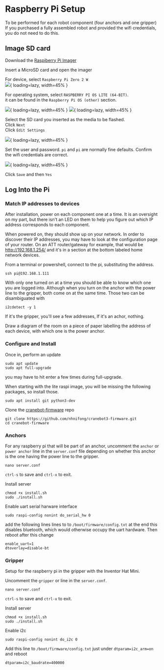 # Raspberry Pi Setup

To be performed for each robot component (four anchors and one gripper)
If you purchased a fully assembled robot and provided the wifi credentials, you do not need to do this.

## Image SD card

Download the [Raspiberry Pi Imager](https://www.raspberrypi.com/software/)

Insert a MicroSD card and open the imager  

For device, select `Raspberry Pi Zero 2 W`  
![](https://bucket-neu-1.s3.us-east-1.amazonaws.com/images/raspi/image2.png){ loading=lazy, width=45% }


For operating system, select `RASPBERRY PI OS LITE (64-BIT)`.  
it can be found in the `Raspberry Pi OS (other)` section.

![](https://bucket-neu-1.s3.us-east-1.amazonaws.com/images/raspi/image6.png){ loading=lazy, width=45% }
![](https://bucket-neu-1.s3.us-east-1.amazonaws.com/images/raspi/image5.png){ loading=lazy, width=45% }

Select the SD card you inserted as the media to be flashed.  
Click `Next`  
Click `Edit Settings`  

![](https://bucket-neu-1.s3.us-east-1.amazonaws.com/images/raspi/image3.png){ loading=lazy, width=45% }

Set the user and password. `pi` and `pi` are normally fine defaults.
Confirm the wifi credentials are correct.

![](https://bucket-neu-1.s3.us-east-1.amazonaws.com/images/raspi/image4.png){ loading=lazy, width=45% }

Click `Save` and then `Yes`

## Log Into the Pi

### Match IP addresses to devices

After installation, power on each component one at a time. It is an oversight on my part, but there isn't an LED on them to help you figure out which IP address corresponds to each component.  

When powered on, they should show up on your network. In order to discover their IP addresses, you may have to look at the configuration page of your router. On an ATT router/gateway for example, that would be http://192.168.1.254/ and it's in a section at the bottom labeled home network devices.

From a terminal or powershell, connect to the pi, substituting the address.

    ssh pi@192.168.1.111

With only one turned on at a time you should be able to know which one you are logged into. Although when you turn on the anchor with the power line to the gripper, both come on at the same time. Those two can be disambiguated with

    i2cdetect -y 1

If it's the gripper, you'll see a few addresses, If it's an achor, nothing.

Draw a diagram of the room on a piece of paper labelling the address of each device, with which one is the power anchor.

### Configure and Install

Once in, perform an update

    sudo apt update
    sudo apt full-upgrade

you may have to hit enter a few times during full-upgrade.

When starting with the lite raspi image, you will be missing the following packages, so install those.

    sudo apt install git python3-dev

Clone the [cranebot-firmware](https://github.com/nhnifong/cranebot3-firmware) repo

    git clone https://github.com/nhnifong/cranebot3-firmware.git
    cd cranebot-firmware

### Anchors

For any raspberry pi that will be part of an anchor, uncomment the `anchor` or `power anchor` line in the `server.conf` file depending on whether this anchor is the one having the power line to the gripper.

    nano server.conf

`ctrl-s` to save and `ctrl-x` to exit.

Install server

    chmod +x install.sh
    sudo ./install.sh

Enable uart serial harware interface

    sudo raspi-config nonint do_serial_hw 0

add the following lines lines to to `/boot/firmware/config.txt`  at the end this disables bluetooth, which would otherwise occupy the uart hardware.
Then reboot after this change

    enable_uart=1
    dtoverlay=disable-bt

### Gripper

Setup for the raspberry pi in the gripper with the Inventor Hat Mini.  

Uncomment the `gripper` or line in the `server.conf`.

    nano server.conf

`ctrl-s` to save and `ctrl-x` to exit.

Install server

    chmod +x install.sh
    sudo ./install.sh

Enable i2c

    sudo raspi-config nonint do_i2c 0

Add this line to `/boot/firmware/config.txt` just under `dtparam=i2c_arm=on` and reboot

    dtparam=i2c_baudrate=400000
